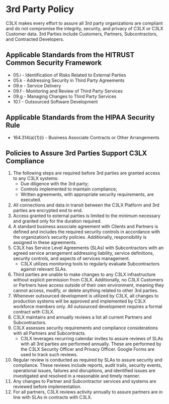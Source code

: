 # 3rd Party Policy

C3LX makes every effort to assure all 3rd party organizations are compliant and do not compromise the integrity, security, and privacy of C3LX or C3LX Customer data. 3rd Parties include Customers, Partners, Subcontractors, and Contracted Developers.

## Applicable Standards from the HITRUST Common Security Framework

- 05.i - Identification of Risks Related to External Parties
- 05.k - Addressing Security in Third Party Agreements
- 09.e - Service Delivery
- 09.f - Monitoring and Review of Third Party Services
- 09.g - Managing Changes to Third Party Services
- 10.1 - Outsourced Software Development

## Applicable Standards from the HIPAA Security Rule

- 164.314(a)(1)(i) - Business Associate Contracts or Other Arrangements

## Policies to Assure 3rd Parties Support C3LX Compliance

1. The following steps are required before 3rd parties are granted access to any C3LX systems:
    - Due diligence with the 3rd party;
    - Controls implemented to maintain compliance;
    - Written agreements, with appropriate security requirements, are executed.
2. All connections and data in transit between the C3LX Platform and 3rd parties are encrypted end to end.
3. Access granted to external parties is limited to the minimum necessary and granted only for the duration required.
4. A standard business associate agreement with Clients and Partners is defined and includes the required security controls in accordance with the organization’s security policies. Additionally, responsibility is assigned in these agreements.
5. C3LX has Service Level Agreements (SLAs) with Subcontractors with an agreed service arrangement addressing liability, service definitions, security controls, and aspects of services management.
    - C3LX utilizes monitoring tools to regularly evaluate Subcontractors against relevant SLAs.
6. Third parties are unable to make changes to any C3LX infrastructure without explicit permission from C3LX. Additionally, no C3LX Customers or Partners have access outside of their own environment, meaning they cannot access, modify, or delete anything related to other 3rd parties.
7. Whenever outsourced development is utilized by C3LX, all changes to production systems will be approved and implemented by C3LX workforce members only. All outsourced development requires a formal contract with C3LX.
8. C3LX maintains and annually reviews a list all current Partners and Subcontractors.
9. C3LX assesses security requirements and compliance considerations with all Partners and Subcontracts.
    - C3LX leverages recurring calendar invites to assure reviews of SLAs with all 3rd parties are performed annually. These are performed by the C3LX Security Officer and Privacy Officer. Google Forms are used to track such reviews.
11. Regular review is conducted as required by SLAs to assure security and compliance. These reviews include reports, audit trails, security events, operational issues, failures and disruptions, and identified issues are investigated and resolved in a reasonable and timely manner.
12. Any changes to Partner and Subcontractor services and systems are reviewed before implementation.
13. For all partners, C3LX reviews activity annually to assure partners are in line with SLAs in contracts with C3LX.
